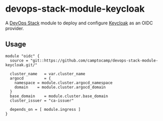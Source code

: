 # devops-stack-module-keycloak

A [DevOps Stack](https://devops-stack.io) module to deploy and configure [Keycloak](https://www.keycloak.org/) as an OIDC provider.


## Usage

```hcl
module "oidc" {
  source = "git::https://github.com/camptocamp/devops-stack-module-keycloak.git/"

  cluster_name   = var.cluster_name
  argocd         = {
    namespace = module.cluster.argocd_namespace
    domain    = module.cluster.argocd_domain
  }
  base_domain    = module.cluster.base_domain
  cluster_issuer = "ca-issuer"

  depends_on = [ module.ingress ]
}
```
